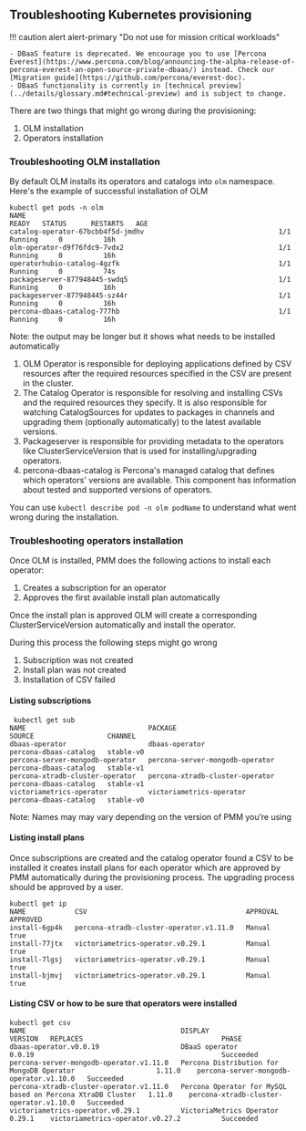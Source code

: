 ## Troubleshooting Kubernetes provisioning

!!! caution alert alert-primary "Do not use for mission critical workloads"
    
    - DBaaS feature is deprecated. We encourage you to use [Percona Everest](https://www.percona.com/blog/announcing-the-alpha-release-of-percona-everest-an-open-source-private-dbaas/) instead. Check our [Migration guide](https://github.com/percona/everest-doc). 
    - DBaaS functionality is currently in [technical preview](../details/glossary.md#technical-preview) and is subject to change.


There are two things that might go wrong during the provisioning:

1. OLM installation
2. Operators installation

### Troubleshooting OLM installation

By default OLM installs its operators and catalogs into `olm` namespace. Here's the example of successful installation of OLM

```
kubectl get pods -n olm
NAME                                                              READY   STATUS      RESTARTS   AGE
catalog-operator-67bcbb4f5d-jmdhv                                 1/1     Running     0          16h
olm-operator-d9f76fdc9-7vdx2                                      1/1     Running     0          16h
operatorhubio-catalog-4gzfk                                       1/1     Running     0          74s
packageserver-877948445-swdq5                                     1/1     Running     0          16h
packageserver-877948445-sz44r                                     1/1     Running     0          16h
percona-dbaas-catalog-777hb                                       1/1     Running     0          16h
```

Note: the output may be longer but it shows what needs to be installed automatically

1. OLM Operator is responsible for deploying applications defined by CSV resources after the required resources specified in the CSV are present in the cluster.
2. The Catalog Operator is responsible for resolving and installing CSVs and the required resources they specify. It is also responsible for watching CatalogSources for updates to packages in channels and upgrading them (optionally automatically) to the latest available versions.
3. Packageserver is responsible for providing metadata to the operators like ClusterServiceVersion that is used for installing/upgrading operators.
4. percona-dbaas-catalog is Percona's managed catalog that defines which operators' versions are available. This component has information about tested and supported versions of operators.

You can use `kubectl describe pod -n olm podName` to understand what went wrong during the installation.

### Troubleshooting operators installation

Once OLM is installed, PMM does the following actions to install each operator:

1. Creates a subscription for an operator
2. Approves the first available install plan automatically

Once the install plan is approved OLM will create a corresponding ClusterServiceVersion automatically and install the operator.

During this process the following steps might go wrong

1. Subscription was not created
2. Install plan was not created
3. Installation of CSV failed

#### Listing subscriptions

```
 kubectl get sub
NAME                              PACKAGE                           SOURCE                  CHANNEL
dbaas-operator                    dbaas-operator                    percona-dbaas-catalog   stable-v0
percona-server-mongodb-operator   percona-server-mongodb-operator   percona-dbaas-catalog   stable-v1
percona-xtradb-cluster-operator   percona-xtradb-cluster-operator   percona-dbaas-catalog   stable-v1
victoriametrics-operator          victoriametrics-operator          percona-dbaas-catalog   stable-v0
```
Note: Names may may vary depending on the version of PMM you’re using

#### Listing install plans

Once subscriptions are created and the catalog operator found a CSV to be installed it creates install plans for each operator which are approved by PMM automatically during the provisioning process. The upgrading process should be approved by a user.

```
kubectl get ip
NAME            CSV                                       APPROVAL   APPROVED
install-6gp4k   percona-xtradb-cluster-operator.v1.11.0   Manual     true
install-77jtx   victoriametrics-operator.v0.29.1          Manual     true
install-7lgsj   victoriametrics-operator.v0.29.1          Manual     true
install-bjmvj   victoriametrics-operator.v0.29.1          Manual     true
```

#### Listing CSV or how to be sure that operators were installed

```
kubectl get csv
NAME                                      DISPLAY                                                      VERSION   REPLACES                                  PHASE
dbaas-operator.v0.0.19                    DBaaS operator                                               0.0.19                                              Succeeded
percona-server-mongodb-operator.v1.11.0   Percona Distribution for MongoDB Operator                    1.11.0    percona-server-mongodb-operator.v1.10.0   Succeeded
percona-xtradb-cluster-operator.v1.11.0   Percona Operator for MySQL based on Percona XtraDB Cluster   1.11.0    percona-xtradb-cluster-operator.v1.10.0   Succeeded
victoriametrics-operator.v0.29.1          VictoriaMetrics Operator                                     0.29.1    victoriametrics-operator.v0.27.2          Succeeded
```
